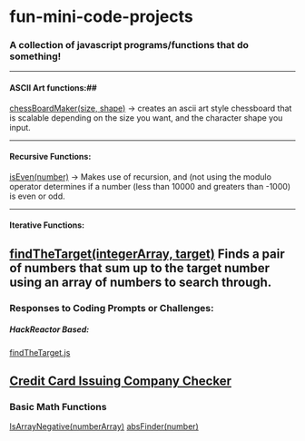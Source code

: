 # fun-mini-code-projects
### A collection of javascript programs/functions that do something!

---------------------------------------------------------
#### ASCII Art functions:##
[chessBoardMaker(size, shape)](https://github.com/mac-kenzie-lee/fun-mini-code-projects/blob/main/chessBoardShapeMaker.js) -> creates an ascii art style chessboard that is scalable depending on the size you want, and the character shape you input.

---------------------------------------------------------
#### Recursive Functions:
[isEven(number)](https://github.com/mac-kenzie-lee/fun-mini-code-projects/blob/main/recursive-functions-isEven.js) -> Makes use of recursion, and (not using the modulo operator determines if a number (less than 10000 and greaters than -1000) is even or odd.

----------------------------------------------------------
#### Iterative Functions:
[findTheTarget(integerArray, target)](https://github.com/mac-kenzie-lee/fun-mini-code-projects/blob/main/findTheTarget.js) Finds a pair of numbers that sum up to the target number using an array of numbers to search through.
------------------------------------------------------------
### Responses to Coding Prompts or Challenges:
##### HackReactor Based: 
[findTheTarget.js](https://github.com/mac-kenzie-lee/fun-mini-code-projects/blob/main/findTheTarget.js) 

[Credit Card Issuing Company Checker](https://github.com/mac-kenzie-lee/fun-mini-code-projects/blob/main/creditCardIssuerChecker.js)
------------------------------------------------------
### Basic Math Functions
[IsArrayNegative(numberArray)](https://github.com/mac-kenzie-lee/fun-mini-code-projects/blob/main/isArrayNegative.js)
[absFinder(number)](https://github.com/mac-kenzie-lee/fun-mini-code-projects/blob/main/absFinder.js)
